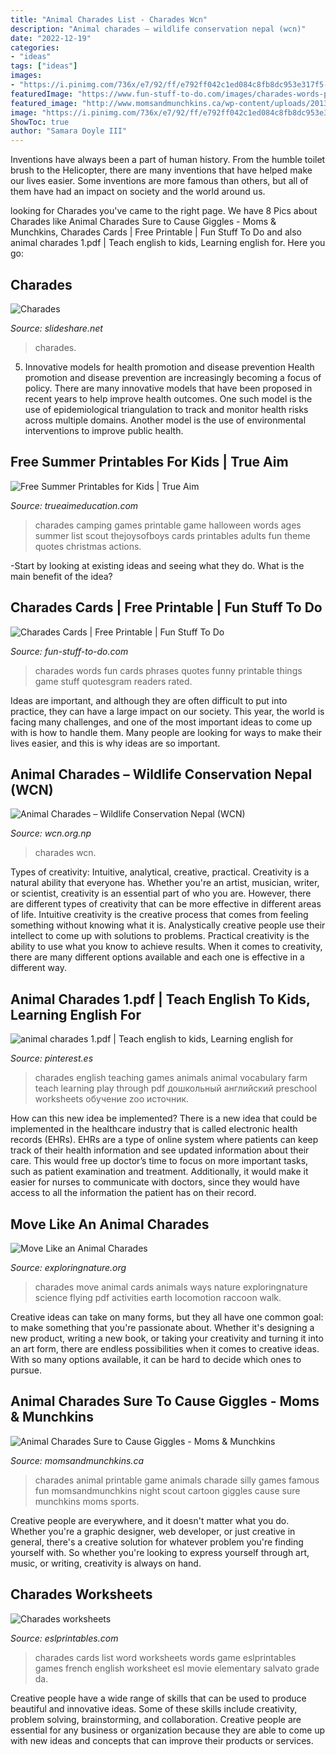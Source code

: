 ```yaml
---
title: "Animal Charades List - Charades Wcn"
description: "Animal charades – wildlife conservation nepal (wcn)"
date: "2022-12-19"
categories:
- "ideas"
tags: ["ideas"]
images:
- "https://i.pinimg.com/736x/e7/92/ff/e792ff042c1ed084c8fb8dc953e317f5--charades-farm-animals.jpg"
featuredImage: "https://www.fun-stuff-to-do.com/images/charades-words-phrases1-200.jpg"
featured_image: "http://www.momsandmunchkins.ca/wp-content/uploads/2013/02/a-charades.png"
image: "https://i.pinimg.com/736x/e7/92/ff/e792ff042c1ed084c8fb8dc953e317f5--charades-farm-animals.jpg"
ShowToc: true
author: "Samara Doyle III"
---
```



Inventions have always been a part of human history. From the humble toilet brush to the Helicopter, there are many inventions that have helped make our lives easier. Some inventions are more famous than others, but all of them have had an impact on society and the world around us.

	

		
looking for Charades you've came to the right page. We have 8 Pics about Charades like Animal Charades Sure to Cause Giggles - Moms &amp; Munchkins, Charades Cards | Free Printable | Fun Stuff To Do and also animal charades 1.pdf | Teach english to kids, Learning english for. Here you go:
		
    
## Charades

<img loading=lazy src="https://image.slidesharecdn.com/charades-150819211718-lva1-app6892/95/charades-3-638.jpg?cb=1440019463" onerror="this.onerror=null;this.src='https://tse4.mm.bing.net/th?id=OIP.tx2aTWz9z2r9kvr2jB6stQHaJl&amp;pid=15.1';" alt="Charades">

_Source: slideshare.net_

>charades. 

	

5) Innovative models for health promotion and disease prevention
Health promotion and disease prevention are increasingly becoming a focus of policy. There are many innovative models that have been proposed in recent years to help improve health outcomes. One such model is the use of epidemiological triangulation to track and monitor health risks across multiple domains. Another model is the use of environmental interventions to improve public health.

    
## Free Summer Printables For Kids | True Aim

<img loading=lazy src="https://thejoysofboys.com/wp-content/uploads/2014/05/Camping-Charades-pic.jpg" onerror="this.onerror=null;this.src='https://tse2.mm.bing.net/th?id=OIP.UhALXD-FRP8FZK8RE12HtgHaJl&amp;pid=15.1';" alt="Free Summer Printables for Kids | True Aim">

_Source: trueaimeducation.com_

>charades camping games printable game halloween words ages summer list scout thejoysofboys cards printables adults fun theme quotes christmas actions. 

	

-Start by looking at existing ideas and seeing what they do. What is the main benefit of the idea? 

    
## Charades Cards | Free Printable | Fun Stuff To Do

<img loading=lazy src="https://www.fun-stuff-to-do.com/images/charades-words-phrases1-200.jpg" onerror="this.onerror=null;this.src='https://tse1.mm.bing.net/th?id=OIP.ZQQc7fZ5N71nIXJy1Qqn5gAAAA&amp;pid=15.1';" alt="Charades Cards | Free Printable | Fun Stuff To Do">

_Source: fun-stuff-to-do.com_

>charades words fun cards phrases quotes funny printable things game stuff quotesgram readers rated. 

	

Ideas are important, and although they are often difficult to put into practice, they can have a large impact on our society. This year, the world is facing many challenges, and one of the most important ideas to come up with is how to handle them. Many people are looking for ways to make their lives easier, and this is why ideas are so important.

    
## Animal Charades – Wildlife Conservation Nepal (WCN)

<img loading=lazy src="https://wcn.org.np/uploads/userfiles/images/xanimal-charades.jpg.pagespeed.ic.I2pqo3I83B.jpg" onerror="this.onerror=null;this.src='https://tse3.mm.bing.net/th?id=OIP.sWWq5Ev_PDVTZ2-HiJfa7QHaKe&amp;pid=15.1';" alt="Animal Charades – Wildlife Conservation Nepal (WCN)">

_Source: wcn.org.np_

>charades wcn. 

	

Types of creativity: Intuitive, analytical, creative, practical.
Creativity is a natural ability that everyone has. Whether you're an artist, musician, writer, or scientist, creativity is an essential part of who you are. However, there are different types of creativity that can be more effective in different areas of life. Intuitive creativity is the creative process that comes from feeling something without knowing what it is. Analystically creative people use their intellect to come up with solutions to problems. Practical creativity is the ability to use what you know to achieve results. When it comes to creativity, there are many different options available and each one is effective in a different way.

    
## Animal Charades 1.pdf | Teach English To Kids, Learning English For

<img loading=lazy src="https://i.pinimg.com/736x/e7/92/ff/e792ff042c1ed084c8fb8dc953e317f5--charades-farm-animals.jpg" onerror="this.onerror=null;this.src='https://tse2.mm.bing.net/th?id=OIP.rSpMRIVyO9TA3muJ0nfkhgHaJl&amp;pid=15.1';" alt="animal charades 1.pdf | Teach english to kids, Learning english for">

_Source: pinterest.es_

>charades english teaching games animals animal vocabulary farm teach learning play through pdf дошкольный английский preschool worksheets обучение zoo источник. 

	

How can this new idea be implemented?
There is a new idea that could be implemented in the healthcare industry that is called electronic health records (EHRs). EHRs are a type of online system where patients can keep track of their health information and see updated information about their care. This would free up doctor’s time to focus on more important tasks, such as patient examination and treatment. Additionally, it would make it easier for nurses to communicate with doctors, since they would have access to all the information the patient has on their record.

    
## Move Like An Animal Charades

<img loading=lazy src="https://www.exploringnature.org/graphics/teaching_aids/locomotion_pic.jpg" onerror="this.onerror=null;this.src='https://tse4.mm.bing.net/th?id=OIP.E5ftLlTQV1ZHUWUoauJ4qAHaFu&amp;pid=15.1';" alt="Move Like an Animal Charades">

_Source: exploringnature.org_

>charades move animal cards animals ways nature exploringnature science flying pdf activities earth locomotion raccoon walk. 

	

Creative ideas can take on many forms, but they all have one common goal: to make something that you're passionate about. Whether it's designing a new product, writing a new book, or taking your creativity and turning it into an art form, there are endless possibilities when it comes to creative ideas. With so many options available, it can be hard to decide which ones to pursue.

    
## Animal Charades Sure To Cause Giggles - Moms &amp; Munchkins

<img loading=lazy src="http://www.momsandmunchkins.ca/wp-content/uploads/2013/02/a-charades.png" onerror="this.onerror=null;this.src='https://tse1.mm.bing.net/th?id=OIP.FN2bL4SzIicSuDu2Q9bqgwAAAA&amp;pid=15.1';" alt="Animal Charades Sure to Cause Giggles - Moms &amp; Munchkins">

_Source: momsandmunchkins.ca_

>charades animal printable game animals charade silly games famous fun momsandmunchkins night scout cartoon giggles cause sure munchkins moms sports. 

	

Creative people are everywhere, and it doesn't matter what you do. Whether you're a graphic designer, web developer, or just creative in general, there's a creative solution for whatever problem you're finding yourself with. So whether you're looking to express yourself through art, music, or writing, creativity is always on hand.

    
## Charades Worksheets

<img loading=lazy src="https://www.eslprintables.com/previewprintables/2010/apr/6/thumb4062019148234.jpg" onerror="this.onerror=null;this.src='https://tse4.mm.bing.net/th?id=OIP.PmslNyHgrEEjlfznDX_IwQAAAA&amp;pid=15.1';" alt="Charades worksheets">

_Source: eslprintables.com_

>charades cards list word worksheets words game eslprintables games french english worksheet esl movie elementary salvato grade da. 

	

Creative people have a wide range of skills that can be used to produce beautiful and innovative ideas. Some of these skills include creativity, problem solving, brainstorming, and collaboration. Creative people are essential for any business or organization because they are able to come up with new ideas and concepts that can improve their products or services.

